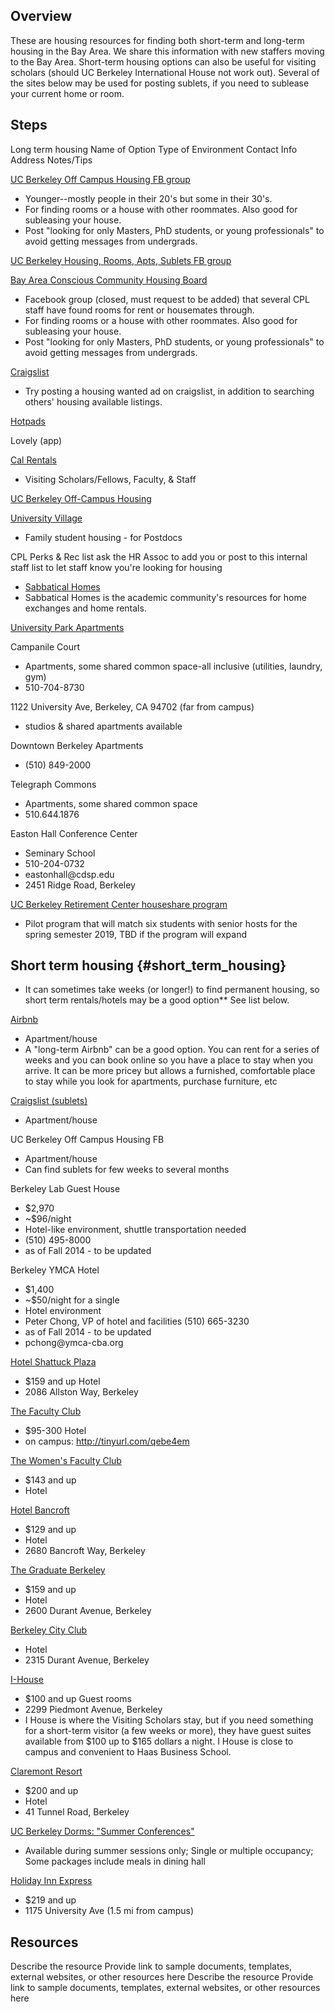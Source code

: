 ## Overview

These are housing resources for finding both short-term and long-term
housing in the Bay Area. We share this information with new staffers
moving to the Bay Area. Short-term housing options can also be useful
for visiting scholars (should UC Berkeley International House not work
out). Several of the sites below may be used for posting sublets, if you
need to sublease your current home or room.

## Steps

Long term housing Name of Option Type of Environment Contact Info
Address Notes/Tips

[UC Berkeley Off Campus Housing FB
group](https://www.facebook.com/groups/ucberkeleyoffcampushousing/)

-   Younger--mostly people in their 20\'s but some in their 30\'s.
-   For finding rooms or a house with other roommates. Also good for
    subleasing your house.
-   Post \"looking for only Masters, PhD students, or young
    professionals\" to avoid getting messages from undergrads.

[UC Berkeley Housing, Rooms, Apts, Sublets FB
group](https://www.facebook.com/groups/175275043279901/)

[Bay Area Conscious Community Housing
Board](https://www.facebook.com/groups/303241339725481/)

-   Facebook group (closed, must request to be added) that several CPL
    staff have found rooms for rent or housemates through.
-   For finding rooms or a house with other roommates. Also good for
    subleasing your house.
-   Post \"looking for only Masters, PhD students, or young
    professionals\" to avoid getting messages from undergrads.

[Craigslist](http://sfbay.craigslist.org/search/apa)

-   Try posting a housing wanted ad on craigslist, in addition to
    searching others\' housing available listings.

[Hotpads](https://hotpads.com/)

Lovely (app)

[Cal Rentals](https://och.berkeley.edu/)

-   Visiting Scholars/Fellows, Faculty, & Staff

[UC Berkeley Off-Campus
Housing](http://housing2.berkeley.edu/calrentals/)

[University Village](http://housing2.berkeley.edu/universityvillage)

-   Family student housing - for Postdocs

CPL Perks & Rec list ask the HR Assoc to add you or post to this
internal staff list to let staff know you\'re looking for housing

-   [Sabbatical Homes](http://www.sabbaticalhomes.com/)
-   Sabbatical Homes is the academic community\'s resources for home
    exchanges and home rentals.

[University Park Apartments](http://www.upapartments.com/)

Campanile Court

-   Apartments, some shared common space-all inclusive (utilities,
    laundry, gym)
-   510-704-8730

1122 University Ave, Berkeley, CA 94702 (far from campus)

-   studios & shared apartments available

Downtown Berkeley Apartments

-   \(510\) 849-2000

Telegraph Commons

-   Apartments, some shared common space
-   510.644.1876

Easton Hall Conference Center

-   Seminary School
-   510-204-0732
-   eastonhall\@cdsp.edu
-   2451 Ridge Road, Berkeley

[UC Berkeley Retirement Center houseshare
program](https://calmatters.org/articles/a-new-solution-to-the-student-housing-crisis-retiree-roommates/)

-   Pilot program that will match six students with senior hosts for the
    spring semester 2019, TBD if the program will expand

## Short term housing {#short_term_housing}

-   It can sometimes take weeks (or longer!) to find permanent housing,
    so short term rentals/hotels may be a good option\*\* See list
    below.

[Airbnb](https://www.airbnb.com/s/Berkeley--CA)

-   Apartment/house
-   A \"long-term Airbnb\" can be a good option. You can rent for a
    series of weeks and you can book online so you have a place to stay
    when you arrive. It can be more pricey but allows a furnished,
    comfortable place to stay while you look for apartments, purchase
    furniture, etc

[Craigslist (sublets)](http://sfbay.craigslist.org/search/sub)

-   Apartment/house

UC Berkeley Off Campus Housing FB

-   Apartment/house
-   Can find sublets for few weeks to several months

Berkeley Lab Guest House

-   \$2,970
-   \~\$96/night
-   Hotel-like environment, shuttle transportation needed
-   \(510\) 495-8000
-   as of Fall 2014 - to be updated

Berkeley YMCA Hotel

-   \$1,400
-   \~\$50/night for a single
-   Hotel environment
-   Peter Chong, VP of hotel and facilities (510) 665-3230
-   as of Fall 2014 - to be updated
-   pchong\@ymca-cba.org

[Hotel Shattuck Plaza](http://www.hotelshattuckplaza.com/)

-   \$159 and up Hotel
-   2086 Allston Way, Berkeley

[The Faculty Club](http://www.berkeleyfacultyclub.com/)

-   \$95-300 Hotel
-   on campus: <http://tinyurl.com/qebe4em>

[The Women's Faculty Club](http://www.womensfacultyclub.com/)

-   \$143 and up
-   Hotel

[Hotel Bancroft](http://bancrofthotel.com/)

-   \$129 and up
-   Hotel
-   2680 Bancroft Way, Berkeley

[The Graduate Berkeley](https://www.graduatehotels.com/berkeley/)

-   \$159 and up
-   Hotel
-   2600 Durant Avenue, Berkeley

[Berkeley City Club](http://berkeleycityclub.com/hotel/)

-   Hotel
-   2315 Durant Avenue, Berkeley

[I-House](http://ihouse.berkeley.edu/events/suites.php)

-   \$100 and up Guest rooms
-   2299 Piedmont Avenue, Berkeley
-   I House is where the Visiting Scholars stay, but if you need
    something for a short-term visitor (a few weeks or more), they have
    guest suites available from \$100 up to \$165 dollars a night. I
    House is close to campus and convenient to Haas Business School.

[Claremont Resort](http://www.claremontresort.com/)

-   \$200 and up
-   Hotel
-   41 Tunnel Road, Berkeley

[UC Berkeley Dorms: \"Summer
Conferences\"](http://conferenceservices.berkeley.edu/summerconf_accommodations.html)

-   Available during summer sessions only; Single or multiple occupancy;
    Some packages include meals in dining hall

[Holiday Inn Express](http://www.hiexberkeley.com/)

-   \$219 and up
-   1175 University Ave (1.5 mi from campus)

## Resources

Describe the resource Provide link to sample documents, templates,
external websites, or other resources here Describe the resource Provide
link to sample documents, templates, external websites, or other
resources here